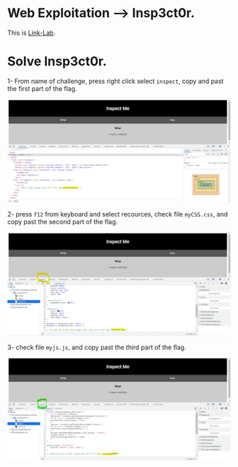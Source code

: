 # Web Exploitation --> Insp3ct0r.
This is [Link-Lab](https://play.picoctf.org/practice/challenge/18?category=1&page=1).
<br />

# Solve Insp3ct0r.
1- From name of challenge, press right click select `inspect`, copy and past the first part of the flag.
<br />

![part-1](screenshots/1.png)
<br />

2- press `f12` from keyboard and select recources, check file `myCSS.css`, and copy past the second part of the flag.
<br />

![second-part](screenshots/2.png)
<br />

3- check file `myjs.js`, and copy past the third part of the flag.
<br />

![third-part](screenshots/3.png)
<br />